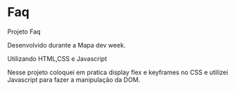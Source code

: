 # Faq

Projeto Faq 

Desenvolvido durante a Mapa dev week.

Utilizando HTML,CSS e Javascript


Nesse projeto coloquei em pratica display flex e keyframes no CSS e utilizei Javascript para fazer a manipulação da DOM.